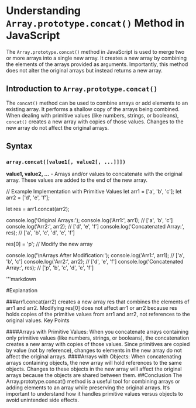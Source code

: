 # Understanding `Array.prototype.concat()` Method in JavaScript

The `Array.prototype.concat()` method in JavaScript is used to merge two or more arrays into a single new array. It creates a new array by combining the elements of the arrays provided as arguments. Importantly, this method does not alter the original arrays but instead returns a new array.

## Introduction to `Array.prototype.concat()`

The `concat()` method can be used to combine arrays or add elements to an existing array. It performs a shallow copy of the arrays being combined. When dealing with primitive values (like numbers, strings, or booleans), `concat()` creates a new array with copies of those values. Changes to the new array do not affect the original arrays.

## Syntax

### `array.concat([value1[, value2[, ...]]])`

**value1, value2, ...** - Arrays and/or values to concatenate with the original array. These values are added to the end of the new array.

// Example Implementation with Primitive Values
let arr1 = ['a', 'b', 'c'];
let arr2 = ['d', 'e', 'f'];

let res = arr1.concat(arr2);

console.log('Original Arrays:');
console.log('Arr1:', arr1); // ['a', 'b', 'c']
console.log('Arr2:', arr2); // ['d', 'e', 'f']
console.log('Concatenated Array:', res); // ['a', 'b', 'c', 'd', 'e', 'f']

res[0] = 'p'; // Modify the new array

console.log('\nArrays After Modification:');
console.log('Arr1:', arr1); // ['a', 'b', 'c']
console.log('Arr2:', arr2); // ['d', 'e', 'f']
console.log('Concatenated Array:', res); // ['p', 'b', 'c', 'd', 'e', 'f']


'''markdown

#Explanation

###arr1.concat(arr2) creates a new array res that combines the elements of arr1 and arr2.
Modifying res[0] does not affect arr1 or arr2 because res holds copies of the primitive values from arr1 and arr2, not references to the original values.
Key Points

####Arrays with Primitive Values: When you concatenate arrays containing only primitive values (like numbers, strings, or booleans), the concatenation creates a new array with copies of those values. Since primitives are copied by value (not by reference), changes to elements in the new array do not affect the original arrays.
####Arrays with Objects: When concatenating arrays containing objects, the new array will hold references to the same objects. Changes to these objects in the new array will affect the original arrays because the objects are shared between them.
##Conclusion
The Array.prototype.concat() method is a useful tool for combining arrays or adding elements to an array while preserving the original arrays. It’s important to understand how it handles primitive values versus objects to avoid unintended side effects.
